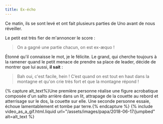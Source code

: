 ```yaml
---
title: Ex-écho
---
```


Ce matin, ils se sont levé et ont fait plusieurs parties de Uno avant de nous
réveiller.

Le petit est très fier de m'annoncer le score :

> On a gagné une partie chacun, on est ex-æquo !

Étonné qu'il connaisse le mot, je le félicite. Le grand, qui cherche toujours à
la ramener quand le petit menace de prendre sa place de leader, décide de
montrer que lui aussi, **il sait** :

> Bah oui, c'est facile, hein ! C’est quand on est tout en haut dans la montagne
> et qu'on crie très fort et que la montagne répond !

{% capture alt_text%}Une première personne réalise une figure acrobatique
composée d'un salto arrière dans un lit, attrapage de la couette au rebord et
atterrisage sur le dos, la couette sur elle. Une seconde personne essaie, échoue
lamentablement et tombe par terre.{% endcapture %}
{% include video_as_a_gif.html.liquid
url="/assets/images/papa/2018-06-17/jumpbed"
alt=alt_text
%}
